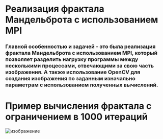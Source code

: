 # Реализация фрактала Мандельброта с использованием MPI
### Главной особенностью и задачей - это была реализация фрактала Мандельброта с использованием MPI, который позволяет разделить нагрузку программы между несколькими процессами, отвечающими за свою часть изображения. А также использование OpenCV для создания изображения по заданным изначально параметрам с использованием полученных вычислений.
# Пример вычисления фрактала с ограничением в 1000 итераций
![изображение](https://github.com/Jacondaz/pc_lab7/assets/79091354/20079d8d-b09c-4aa4-81af-a46f2175e794)
